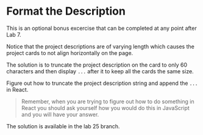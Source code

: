 # Format the Description

This is an optional bonus excercise that can be completed at any point after Lab 7.

Notice that the project descriptions are of varying length which causes the project cards to not align horizontally on the page.

The solution is to truncate the project description on the card to only 60 characters and then display `...` after it to keep all the cards the same size.

Figure out how to truncate the project description string and append the `...` in React.

> Remember, when you are trying to figure out how to do something in React you should ask yourself how you would do this in JavaScript and you will have your answer.

The solution is available in the lab 25 branch.
